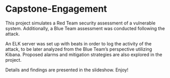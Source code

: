 # Capstone-Engagement

This project simulates a Red Team security assessment of a vulnerable system.  Additionally, a Blue Team assessment was conducted following the attack.  

An ELK server was set up with beats in order to log the activity of the attack, to be later analyzed from the Blue Team’s perspective utilizing Kibana. Proposed alarms and mitigation strategies are also explored in the project.

Details and findings are presented in the slideshow. Enjoy!
